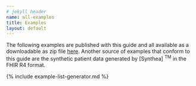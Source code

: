 ```yaml
---
# jekyll header
name: all-examples
title: Examples
layout: default
---
```


The following examples are published with this guide and all available as a downloadable as zip file [here](downloads.html#examples).  Another source of examples that conform to this guide are the synthetic patient data generated by [Synthea] <sup>TM</sup> in the FHIR R4 format.

<!-- ================================================ -->
<!--  use this line to include an autogenerated list of all examples from the remove it if you would like to hand generate it -->

{% include example-list-generator.md %}
<!-- ================================================ -->
